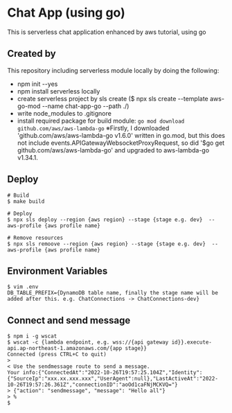 # Chat App (using go)

This is serverless chat application enhanced by aws tutorial, using go

## Created by

This repository including serverless module locally by doing the following:

- npm init --yes
- npm install serverless locally
- create serverless project by sls create ($ npx sls create --template aws-go-mod --name chat-app-go --path ./)
- write node_modules to .gitignore
- install required package for build module: `go mod download github.com/aws/aws-lambda-go`
  ※Firstly, I downloaded 'github.com/aws/aws-lambda-go v1.6.0' written in go.mod, but this does not include events.APIGatewayWebsocketProxyRequest, so did '$go get github.com/aws/aws-lambda-go' and upgraded to aws-lambda-go v1.34.1.

## Deploy

```
# Build
$ make build

# Deploy
$ npx sls deploy --region {aws region} --stage {stage e.g. dev}  --aws-profile {aws profile name}

# Remove resources
$ npx sls remoove --region {aws region} --stage {stage e.g. dev}  --aws-profile {aws profile name}
```

## Environment Variables

```
$ vim .env
DB_TABLE_PREFIX={DynamoDB table name, finally the stage name will be added after this. e.g. ChatConnections -> ChatConnections-dev}
```

## Connect and send message

```
$ npm i -g wscat
$ wscat -c {lambda endpoint, e.g. wss://{api gateway id}}.execute-api.ap-northeast-1.amazonaws.com/{app stage}}
Connected (press CTRL+C to quit)
>
< Use the sendmessage route to send a message.
Your info:{"ConnectedAt":"2022-10-26T19:57:25.104Z","Identity":{"SourceIp":"xxx.xx.xxx.xxx","UserAgent":null},"LastActiveAt":"2022-10-26T19:57:26.361Z","connectionID":"aoOd1caFNjMCKVQ="}
> {"action": "sendmessage", "message": "Hello all"}
> %
$
```
